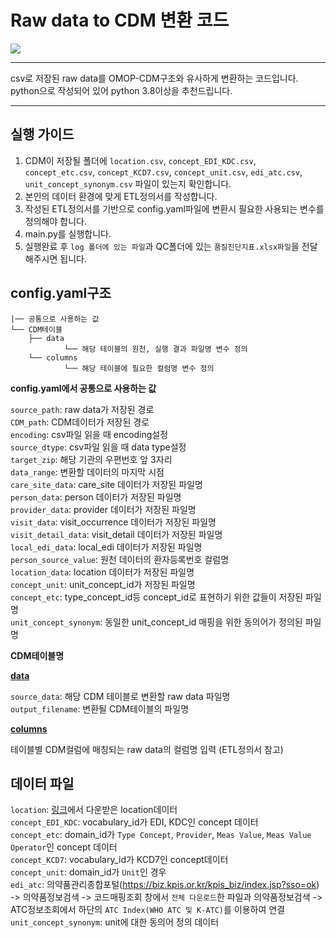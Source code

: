 # Raw data to CDM 변환 코드
<img src="https://img.shields.io/badge/Python-3776AB?style=flat&logo=Python&logoColor=FFFFFF"/>  

----
csv로 저장된 raw data를 OMOP-CDM구조와 유사하게 변환하는 코드입니다.  
python으로 작성되어 있어 python 3.8이상을 추천드립니다.

----

## 실행 가이드
1. CDM이 저장될 폴더에 `location.csv`, `concept_EDI_KDC.csv`, `concept_etc.csv`, `concept_KCD7.csv`, `concept_unit.csv`, `edi_atc.csv`, `unit_concept_synonym.csv` 파일이 있는지 확인합니다.  
2. 본인의 데이터 환경에 맞게 ETL정의서를 작성합니다.
3. 작성된 ETL정의서를 기반으로 config.yaml파일에 변환시 필요한 사용되는 변수를 정의해야 합니다.  
4. main.py를 실행합니다.  
5. 실행완료 후 `log 폴더에 있는 파일`과 QC폴더에 있는 `품질진단지표.xlsx파일`을 전달해주시면 됩니다.  


## config.yaml구조
```
|── 공통으로 사용하는 값
└── CDM테이블
    ├── data
            └── 해당 테이블의 원천, 실행 결과 파일명 변수 정의
    └── columns
            └── 해당 테이블에 필요한 컬럼명 변수 정의
```

**config.yaml에서 공통으로 사용하는 값**

`source_path`: raw data가 저장된 경로  
`CDM_path`: CDM데이터가 저장된 경로  
`encoding`: csv파일 읽을 때 encoding설정  
`source_dtype`: csv파일 읽을 때 data type설정  
`target_zip`: 해당 기관의 우편번호 앞 3자리  
`data_range`: 변환할 데이터의 마지막 시점  
`care_site_data`: care_site 데이터가 저장된 파일명  
`person_data`: person 데이터가 저장된 파일명  
`provider_data`: provider 데이터가 저장된 파일명  
`visit_data`: visit_occurrence 데이터가 저장된 파일명  
`visit_detail_data`: visit_detail 데이터가 저장된 파일명  
`local_edi_data`: local_edi 데이터가 저장된 파일명  
`person_source_value`: 원천 데이터의 환자등록번호 컬럼명  
`location_data`: location 데이터가 저장된 파일명  
`concept_unit`: unit_concept_id가 저장된 파일명  
`concept_etc`: type_concept_id등 concept_id로 표현하기 위한 값들이 저장된 파일명  
`unit_concept_synonym`: 동일한 unit_concept_id 매핑을 위한 동의어가 정의된 파일명  

**CDM테이블명**  

**<u>data</u>**

`source_data`: 해당 CDM 테이블로 변환할 raw data 파일명  
`output_filename`: 변환될 CDM테이블의 파일명

**<u>columns</u>**

테이블별 CDM컬럼에 매칭되는 raw data의 컬럼명 입력 (ETL정의서 참고)


## 데이터 파일
`location`:  [링크](https://github.com/ohdsi-korea/ThemisKorea/tree/master/location)에서 다운받은 location데이터  
`concept_EDI_KDC`:  vocabulary_id가 EDI, KDC인 concept 데이터  
`concept_etc`: domain_id가 `Type Concept`, `Provider`, `Meas Value`, `Meas Value Operator`인 concept 데이터  
`concept_KCD7`: vocabulary_id가 KCD7인 concept데이터  
`concept_unit`: domain_id가 `Unit`인 경우  
`edi_atc`: 의약품관리종합포털(https://biz.kpis.or.kr/kpis_biz/index.jsp?sso=ok) -> 의약품정보검색 -> 코드매핑조회 창에서 `전체 다운로드`한 파일과 의약품정보검색 -> ATC정보조회에서 하단의 `ATC Index(WHO ATC 및 K-ATC)`를 이용하여 연결  
`unit_concept_synonym`: unit에 대한 동의어 정의 데이터  
